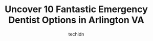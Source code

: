 ---
layout: ampstory
image: https://i0.wp.com/www.depkes.org/wp-content/uploads/2023/06/emergency-dentist-0-in-arlington-va-1685878152.jpeg?resize=640,853
author: techidn
featured: false
description: Discover the impressive array of Emergency Dentist options in Arlington VA, where you can find 10 of the largest Emergency Dentist establishments in the area. From renowned classics to hidde
title: Uncover 10 Fantastic Emergency Dentist Options in Arlington VA
cover:
   title: Uncover 10 Fantastic Emergency Dentist Options in Arlington VA
   subtitle: Rickpate
   background: https://www.depkes.org/wp-content/uploads/2023/06/emergency-dentist-0-in-arlington-va-1685878152.jpeg

pages: 
 - layout: thirds
   top: <h1>#1 Arlington Dental Excellence</h1>
   bottom: "<p>I am completely satisfied with all the help, love, support and assistance that Arlington Dental Excellence has given me for  my severe dental needs. I will never go back </p>"
   background: https://www.depkes.org/wp-content/uploads/2023/06/emergency-dentist-1-in-arlington-va-1685878152.jpeg
   backgroundblur: true
 - layout: thirds
   top: <h1>#2 Dental Care at Crystal Park</h1>
   bottom: "<p>I have gone here for my cleanings the past year and a half after a bad dental experience elsewhere. Im very happy I found this dentist and dont plan on changing any</p>"
   background: https://www.depkes.org/wp-content/uploads/2023/06/emergency-dentist-2-in-arlington-va-1685878152.jpeg
   cta:
      link: https://www.depkes.org/blog/uncover-10-fantastic-emergency-dentist-options-in-arlington-va/
      text: Uncover 10 Fantastic Emergency Dentist Options in Arlington VA
 - layout: thirds
   top: <h1>#3 Columbia Pike Family Dentistry</h1>
   bottom: "<p>2407 Columbia Pike UNIT 280, Arlington, VA 22204, United States</p>"
   background: https://www.depkes.org/wp-content/uploads/2023/06/emergency-dentist-3-in-arlington-va-1685878153.jpeg
   cta:
      link: https://www.depkes.org/blog/uncover-10-fantastic-emergency-dentist-options-in-arlington-va/
      text: Uncover 10 Fantastic Emergency Dentist Options in Arlington VA
 - layout: thirds
   top: <h1>#4 Gentle Care Dentists</h1>
   bottom: "<p>901 N Stuart St UNIT 101, Arlington, VA 22203, United States</p>"
   background: https://images.unsplash.com/photo-1552083974-186346191183?ixlib=rb-4.0.3&ixid=MnwxMjA3fDB8MHxwaG90by1wYWdlfHx8fGVufDB8fHx8&auto=format&fit=crop&w=640&h=853&q=80
   cta:
      link: https://www.depkes.org/blog/uncover-10-fantastic-emergency-dentist-options-in-arlington-va/
      text: Uncover 10 Fantastic Emergency Dentist Options in Arlington VA
 - layout: thirds
   top: <h1>#5 Gorgeous Smile - Arlington Cosmetic Dentist</h1>
   bottom: "<p>4001 9th St N #218, Arlington, VA 22203, United States</p>"
   background: https://images.unsplash.com/photo-1547366785-564103df7e13?ixlib=rb-4.0.3&ixid=MnwxMjA3fDB8MHxwaG90by1wYWdlfHx8fGVufDB8fHx8&auto=format&fit=crop&w=640&h=853&q=80
   cta:
      link: https://www.depkes.org/blog/uncover-10-fantastic-emergency-dentist-options-in-arlington-va/
      text: Uncover 10 Fantastic Emergency Dentist Options in Arlington VA
 - layout: thirds
   top: <h1>#6 Emergency Dental Care USA</h1>
   bottom: "<p>3801 Fairfax Dr #24, Arlington, VA 22203, United States</p>"
   background: https://images.unsplash.com/photo-1546497974-b213c9efb599?ixlib=rb-4.0.3&ixid=MnwxMjA3fDB8MHxwaG90by1wYWdlfHx8fGVufDB8fHx8&auto=format&fit=crop&w=640&h=853&q=80
   cta:
      link: https://www.depkes.org/blog/uncover-10-fantastic-emergency-dentist-options-in-arlington-va/
      text: Uncover 10 Fantastic Emergency Dentist Options in Arlington VA
 - layout: thirds
   top: <h1>#7 Elite Dental Center</h1>
   bottom: "<p>1025 N Fillmore St C, Arlington, VA 22201, United States</p>"
   background: https://images.unsplash.com/photo-1540457036297-448b6b99e91c?ixlib=rb-4.0.3&ixid=MnwxMjA3fDB8MHxwaG90by1wYWdlfHx8fGVufDB8fHx8&auto=format&fit=crop&w=640&h=853&q=80
   cta:
      link: https://www.depkes.org/blog/uncover-10-fantastic-emergency-dentist-options-in-arlington-va/
      text: Uncover 10 Fantastic Emergency Dentist Options in Arlington VA
 - layout: thirds
   middle: Continue reading...
   background: https://images.unsplash.com/photo-1597773150796-e5c14ebecbf5?ixlib=rb-4.0.3&ixid=MnwxMjA3fDB8MHxwaG90by1wYWdlfHx8fGVufDB8fHx8&auto=format&fit=crop&w=640&h=853&q=80
   cta:
      link: https://www.depkes.org/blog/uncover-10-fantastic-emergency-dentist-options-in-arlington-va/
      text: Uncover 10 Fantastic Emergency Dentist Options in Arlington VA
      
---